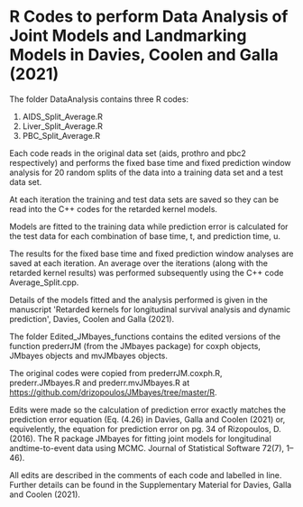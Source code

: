# R Codes to perform Data Analysis of Joint Models and Landmarking Models in Davies, Coolen and Galla (2021)

The folder DataAnalysis contains three R codes:
1. AIDS_Split_Average.R 
2. Liver_Split_Average.R
3. PBC_Split_Average.R

Each code reads in the original data set (aids, prothro and pbc2 respectively) and performs the fixed base time and fixed prediction window analysis for 20 random splits of the data into a training data set and a test data set. 

At each iteration the training and test data sets are saved so they can be read into the C++ codes for the retarded kernel models.

Models are fitted to the training data while prediction error is calculated for the test data for each combination of base time, t, and prediction time, u.

The results for the fixed base time and fixed prediction window analyses are saved at each iteration. 
An average over the iterations (along with the retarded kernel results) was performed subsequently using the C++ code Average_Split.cpp. 

Details of the models fitted and the analysis performed is given in the manuscript 'Retarded kernels for longitudinal survival analysis and dynamic prediction', Davies, Coolen and Galla (2021). 


The folder Edited_JMbayes_functions contains the edited versions of the function prederrJM (from the JMbayes package) for coxph objects, JMbayes objects and mvJMbayes objects. 

The original codes were copied from prederrJM.coxph.R, prederr.JMbayes.R and prederr.mvJMbayes.R at https://github.com/drizopoulos/JMbayes/tree/master/R.

Edits were made so the calculation of prediction error exactly matches the prediction error equation (Eq. (4.26) in Davies, Galla and Coolen (2021) or, equivelently, the equation for prediction error on pg. 34 of Rizopoulos, D. (2016).  The R package JMbayes for fitting joint models for longitudinal andtime-to-event data using MCMC. Journal of Statistical Software 72(7), 1–46). 

All edits are described in the comments of each code and labelled in line. 
Further details can be found in the Supplementary Material for Davies, Galla and Coolen (2021).
